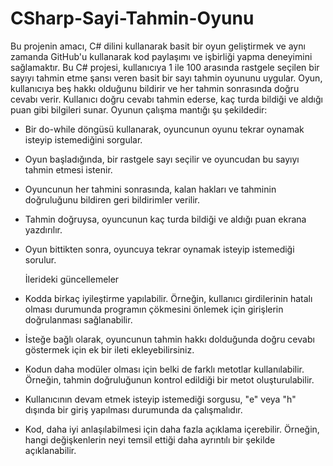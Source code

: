 # CSharp-Sayi-Tahmin-Oyunu
Bu projenin amacı, C# dilini kullanarak basit bir oyun geliştirmek ve aynı zamanda GitHub'u kullanarak kod paylaşımı ve işbirliği yapma deneyimini sağlamaktır.
Bu C# projesi, kullanıcıya 1 ile 100 arasında rastgele seçilen bir sayıyı tahmin etme şansı veren basit bir sayı tahmin oyununu uygular. Oyun, kullanıcıya beş hakkı olduğunu bildirir ve her tahmin sonrasında doğru cevabı verir. Kullanıcı doğru cevabı tahmin ederse, kaç turda bildiği ve aldığı puan gibi bilgileri sunar.
Oyunun çalışma mantığı şu şekildedir:
- Bir do-while döngüsü kullanarak, oyuncunun oyunu tekrar oynamak isteyip istemediğini sorgular.
- Oyun başladığında, bir rastgele sayı seçilir ve oyuncudan bu sayıyı tahmin etmesi istenir.
- Oyuncunun her tahmini sonrasında, kalan hakları ve tahminin doğruluğunu bildiren geri bildirimler verilir.
- Tahmin doğruysa, oyuncunun kaç turda bildiği ve aldığı puan ekrana yazdırılır.
- Oyun bittikten sonra, oyuncuya tekrar oynamak isteyip istemediği sorulur.

  İlerideki güncellemeler
 - Kodda birkaç iyileştirme yapılabilir. Örneğin, kullanıcı girdilerinin hatalı olması durumunda programın çökmesini önlemek için girişlerin doğrulanması sağlanabilir.
 - İsteğe bağlı olarak, oyuncunun tahmin hakkı dolduğunda doğru cevabı göstermek için ek bir ileti ekleyebilirsiniz.
 - Kodun daha modüler olması için belki de farklı metotlar kullanılabilir. Örneğin, tahmin doğruluğunun kontrol edildiği bir metot oluşturulabilir.
 - Kullanıcının devam etmek isteyip istemediği sorgusu, "e" veya "h" dışında bir giriş yapılması durumunda da çalışmalıdır.
 - Kod, daha iyi anlaşılabilmesi için daha fazla açıklama içerebilir. Örneğin, hangi değişkenlerin neyi temsil ettiği daha ayrıntılı bir şekilde açıklanabilir.
